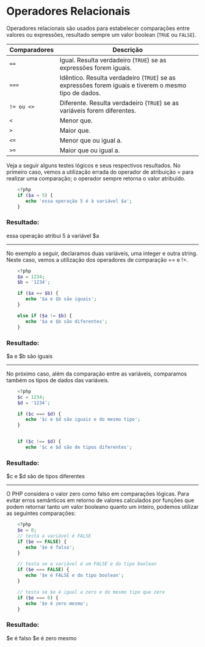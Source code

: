 # Operadores Relacionais

Operadores relacionais são usados para estabelecer comparações entre valores ou
expressões, resultado sempre um valor boolean (`TRUE` ou `FALSE`).

Comparadores | Descrição
------------ | --------- 
`==`         | Igual. Resulta verdadeiro (`TRUE`) se as expressões forem iguais.  
`===`        | Idêntico. Resulta verdadeiro (`TRUE`) se as expressões forem iguais e tiverem o mesmo tipo de dados. 
`!= ou <>`   | Diferente. Resulta verdadeiro (`TRUE`) se as variáveis forem diferentes.
`<`          | Menor que.
`>`          | Maior que.
`<=`         | Menor que ou igual a.  
`>=`         | Maior que ou igual a.

Veja a seguir alguns testes lógicos e seus respectivos resultados. No primeiro caso,
vemos a utilização errada do operador de atribuição = para realizar uma comparação;
o operador sempre retorna o valor atribuído.
```php       
    <?php 
    if ($a = 5) {
       echo 'essa operação 5 é à variável $a';
    }
```
### Resultado:
essa operação atribui 5 à variável $a
___

No exemplo a seguir, declaramos duas variáveis, uma integer e outra string. 
Neste caso, vemos a utilização dos operadores de comparação == e !=.
```php  
    <?php
    $a = 1234;
    $b = '1234';

    if ($a == $b) {
       echo '$a e $b são iguais';
    }

    else if ($a != $b) {
       echo '$a e $b são diferentes';
    }
```
### Resultado:
$a e $b são iguais
___

No próximo caso, além da comparação entre as variáveis, comparamos também
os tipos de dados das variáveis.
```php       
    <?php
    $c = 1234;
    $d = '1234';

    if ($c === $d) {
       echo '$c e $d são iguais e do mesmo tipo';
    }


    if ($c !== $d) {
       echo '$c e $d são de tipos diferentes';
```    
### Resultado: 
$c e $d são de tipos diferentes
___

O PHP considera o valor zero como falso em comparações lógicas. Para evitar erros
semânticos em retorno de valores calculados por funções que podem retornar tanto
um valor booleano quanto um inteiro, podemos utilizar as seguintes comparações:
```php     
    <?php 
    $e = 0;
    // testa a variável é FALSE
    if ($e == FALSE) {
       echo '$e é falso';
    }

    // testa se a variável é um FALSE e do tipo boolean
    if ($e === FALSE) {
       echo '$e é FALSE e do tipo boolean';
    }

    // testa se $e é igual a zero e do mesmo tipo que zero
    if ($e === 0) {
       echo '$e é zero mesmo';
    }
```
### Resultado:
$e é falso   $e é zero mesmo    
